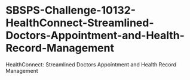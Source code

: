 # SBSPS-Challenge-10132-HealthConnect-Streamlined-Doctors-Appointment-and-Health-Record-Management
HealthConnect: Streamlined Doctors Appointment and Health Record Management
